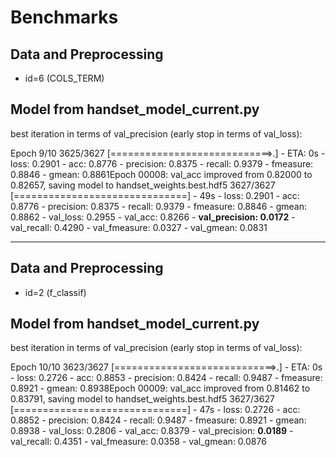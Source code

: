 # Benchmarks

## Data and Preprocessing
* id=6 (COLS_TERM)

## Model from handset_model_current.py
best iteration in terms of val_precision (early stop in terms of val_loss):

Epoch 9/10
3625/3627 [============================>.] - ETA: 0s - loss: 0.2901 - acc: 0.8776 - precision: 0.8375 - recall: 0.9379 - fmeasure: 0.8846 - gmean: 0.8861Epoch 00008: val_acc improved from 0.82000 to 0.82657, saving model to handset_weights.best.hdf5
3627/3627 [==============================] - 49s - loss: 0.2901 - acc: 0.8776 - precision: 0.8375 - recall: 0.9379 - fmeasure: 0.8846 - gmean: 0.8862 - val_loss: 0.2955 - val_acc: 0.8266 - **val_precision: 0.0172** - val_recall: 0.4290 - val_fmeasure: 0.0327 - val_gmean: 0.0831

---

## Data and Preprocessing
* id=2 (f_classif)

## Model from handset_model_current.py
best iteration in terms of val_precision (early stop in terms of val_loss):

Epoch 10/10
3623/3627 [============================>.] - ETA: 0s - loss: 0.2726 - acc: 0.8853 - precision: 0.8424 - recall: 0.9487 - fmeasure: 0.8921 - gmean: 0.8938Epoch 00009: val_acc improved from 0.81462 to 0.83791, saving model to handset_weights.best.hdf5
3627/3627 [==============================] - 47s - loss: 0.2726 - acc: 0.8852 - precision: 0.8424 - recall: 0.9487 - fmeasure: 0.8921 - gmean: 0.8938 - val_loss: 0.2806 - val_acc: 0.8379 - val_precision: **0.0189** - val_recall: 0.4351 - val_fmeasure: 0.0358 - val_gmean: 0.0876
